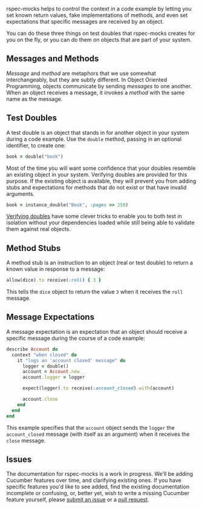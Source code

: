 rspec-mocks helps to control the context in a code example by letting you set known return
values, fake implementations of methods, and even set expectations that specific messages
are received by an object.

You can do these three things on test doubles that rspec-mocks creates for you on the fly, or
you can do them on objects that are part of your system.

## Messages and Methods

_Message_ and _method_ are metaphors that we use somewhat interchangeably, but they are
subtly different.  In Object Oriented Programming, objects communicate by sending
_messages_ to one another. When an object receives a message, it invokes a _method_ with the
same name as the message.

## Test Doubles

A test double is an object that stands in for another object in your system during a code
example. Use the `double` method, passing in an optional identifier, to create one:

```ruby
book = double("book")
```

Most of the time you will want some confidence that your doubles resemble an existing
object in your system. Verifying doubles are provided for this purpose. If the existing object
is available, they will prevent you from adding stubs and expectations for methods that do
not exist or that have invalid arguments.

```ruby
book = instance_double("Book", :pages => 250)
```

[Verifying doubles](./docs/verifying-doubles) have some clever tricks to enable you to both test in isolation without your
dependencies loaded while still being able to validate them against real objects.

## Method Stubs

A method stub is an instruction to an object (real or test double) to return a
known value in response to a message:

```ruby
allow(dice).to receive(:roll) { 3 }
```

This tells the `dice` object to return the value `3` when it receives the `roll` message.

## Message Expectations

A message expectation is an expectation that an object should receive a specific message
during the course of a code example:

```ruby
describe Account do
  context "when closed" do
    it "logs an 'account closed' message" do
      logger = double()
      account = Account.new
      account.logger = logger

      expect(logger).to receive(:account_closed).with(account)

      account.close
    end
  end
end
```

This example specifies that the `account` object sends the `logger` the `account_closed`
message (with itself as an argument) when it receives the `close` message.

## Issues

The documentation for rspec-mocks is a work in progress. We'll be adding Cucumber
features over time, and clarifying existing ones. If you have specific features you'd like to see
added, find the existing documentation incomplete or confusing, or, better yet, wish to write
a missing Cucumber feature yourself, please [submit an issue](http://github.com/rspec/rspec-mocks/issues) or a [pull request](http://github.com/rspec/rspec-mocks).
